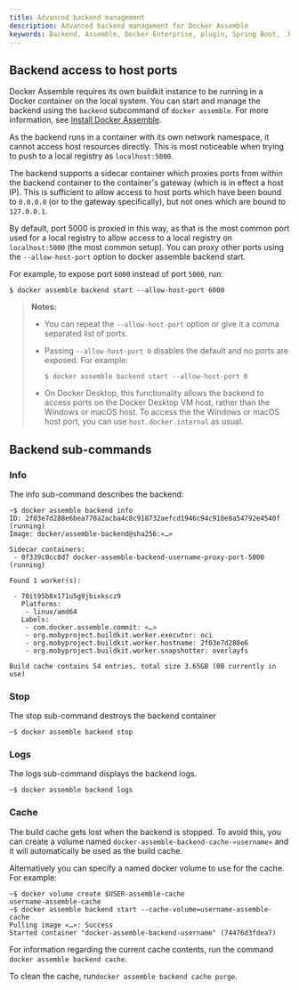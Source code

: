 ```yaml
---
title: Advanced backend management
description: Advanced backend management for Docker Assemble
keywords: Backend, Assemble, Docker Enterprise, plugin, Spring Boot, .NET, c#, F#
---
```


## Backend access to host ports

Docker Assemble requires its own buildkit instance to be running in a Docker container on the local system. You can start and manage the backend using the `backend` subcommand of `docker assemble`. For more information, see [Install Docker Assemble](/install).

As the backend runs in a container with its own network namespace, it cannot access host resources directly. This is most noticeable when trying to push to a local registry as     `localhost:5000`.

The backend supports a sidecar container which proxies ports from within the backend container to the container's gateway (which is in effect a host IP). This is sufficient to allow access to host ports which have been bound to `0.0.0.0` (or to the gateway specifically), but not ones which are bound to `127.0.0.1`.

By default, port 5000 is proxied in this way, as that is the most common port used for a local registry to allow access to a local registry on `localhost:5000` (the most common setup). You can proxy other ports using the `--allow-host-port` option to docker assemble backend start.

For example, to expose port `6000` instead of port `5000`, run:

```
$ docker assemble backend start --allow-host-port 6000
```
> **Notes:**
>
> - You can repeat the `--allow-host-port` option or give it a comma separated list of ports.
> - Passing `--allow-host-port 0` disables the default and no ports are exposed. For example:
>
>    `$ docker assemble backend start --allow-host-port 0`
> - On Docker Desktop, this functionality allows the backend to access ports on the Docker Desktop VM host, rather than the Windows or macOS host. To access the the Windows or macOS host port, you can use `host.docker.internal` as usual.

## Backend sub-commands

### Info

The info sub-command describes the backend:

```
~$ docker assemble backend info
ID: 2f03e7d288e6bea770a2acba4c8c918732aefcd1946c94c918e8a54792e4540f (running)
Image: docker/assemble-backend@sha256:«…»

Sidecar containers:
 - 0f339c0cc8d7 docker-assemble-backend-username-proxy-port-5000 (running)

Found 1 worker(s):

 - 70it95b8x171u5g9jbixkscz9
   Platforms:
    - linux/amd64
   Labels:
    - com.docker.assemble.commit: «…»
    - org.mobyproject.buildkit.worker.executor: oci
    - org.mobyproject.buildkit.worker.hostname: 2f03e7d288e6
    - org.mobyproject.buildkit.worker.snapshotter: overlayfs

Build cache contains 54 entries, total size 3.65GB (0B currently in use)
```

### Stop

The stop sub-command destroys the backend container

```
~$ docker assemble backend stop
```

### Logs

The logs sub-command displays the backend logs.

```
~$ docker assemble backend logs
```

### Cache

The build cache gets lost when the backend is stopped. To avoid this, you can create a volume named `docker-assemble-backend-cache-«username»` and it will automatically be used as the build cache.

Alternatively you can specify a named docker volume to use for the cache. For example:

```
~$ docker volume create $USER-assemble-cache
username-assemble-cache
~$ docker assemble backend start --cache-volume=username-assemble-cache
Pulling image «…»: Success
Started container "docker-assemble-backend-username" (74476d3fdea7)
```

For information regarding the current cache contents, run the command `docker assemble backend cache`.

To clean the cache, run`docker assemble backend cache purge`.
